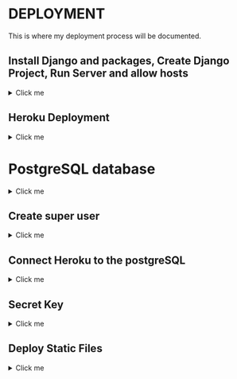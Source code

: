 # DEPLOYMENT

This is where my deployment process will be documented.

## Install Django and packages, Create Django Project, Run Server and allow hosts

<details>
<summary>Click me</summary>

- Install django with *pip3 install django~=4.2.1*
- Install gunicorn with *pip3 install gunicorn ~=20.1*
- Install whitenoise with *pip3 install whitenoise~=6.5.0*
- Install psycopg2 and dj_database_url with *pip3 install dj_database_url~=0.5 psycopg2~=2.9*

- Use command *pip3 freeze --local > requirements.txt* to create requirements.txt and add relavent packages to it.

![requirements.txt after install](docs/local_deployment/01-requirements.txt.png)

## Create Django Project 

- Using the command *django-admin startproject elite .* creates our django project at the top level.

![Django Project Directory](docs/local_deployment/02-django-project.png)

## running the server and allowing hosts

Using the command *python3 manage.py runserver* opens the server in port 8000. The server needs allowed hosts in elite-cuisine/settings.py to be added.

![Disallowed host](docs/local_deployment/03-disallowed-host.png)

![Successful project](docs/local_deployment/04-install-succesful.png)

</details>

## Heroku Deployment

<details>
<summary>Click me</summary>

Navigate to your Heroku dashboard and create a new Heroku app.

![Start app](docs/heroku_deployment/01-start-app.png)

![Create app](docs/heroku_deployment/02-create-app.png)

Add DISABLE_COLLECTSTATIC with a Value of 1 to stop Heroku uploading static files.

![DISABLE_COLLECTSTATIC](docs/heroku_deployment/03-collectstatic.png)

Create a Procfile to allow Heroku to deploy using Gunicorn.

![Procfile](docs/heroku_deployment/04-procfile.png)

Add Heroku to allowed hosts in elite_cuisine/settings.py.

![Heroku host](docs/heroku_deployment/05-heroku-host.png)

Connect Heroku to your Github account.

![Connect Github](docs/heroku_deployment/06-connect-github.png)

Click deploy branch and wait for completion.

![deploy](docs/heroku_deployment/07-deploy.png)

Add Eco Dynos.

![Eco Dynos](docs/heroku_deployment/08-eco-dynos.png)

</details>

# PostgreSQL database 

<details>
<summary>Click me</summary>

Create and env.py file in the top directory and use this code. The postgreSQL code was generated from Code Institute. It has been redacted from the image.

![env.py](docs/heroku_deployment/09-env.png)

Use the following code to connect the env.py in the elite_cuisine/settings.py.

![connecting settings.py to env.py](docs/heroku_deployment/10-settings-env.png)

In the elite_cuisine/settings.py file, disconnect the splite database by commenting out the code.

![disable sqlite](docs/heroku_deployment/11-sqlite.png)

Use dj-databse-url to connect.

![dj_database](docs/heroku_deployment/12-database.png)

</details>

## Create super user

<details>
<summary>Click me</summary>

- Using the terminal command *python3 manage.py migrate*, create a database.
- Create a superuser using djangos built in admin and auth apps using temrinal command python3 manage.py createsuperuser.

</details>

## Connect Heroku to the postgreSQL

<details>
<summary>Click me</summary>

- Deploy a new branch in Heroku.

- Create a new convig-var using the name DATABASE-URL and a value of your postgreSQL. This connects Heroku to the postgreSQL.

![ConfigVar](docs/heroku_deployment/13-heroku-postgresql.png)

</details>

## Secret Key 

<details>
<summary>Click me</summary>

Generate a secret key using letters, numbers and symbols that is hard to guess. This is used to keep information private. Add it to the env.py file with the following code.

![env secret key](docs/heroku_deployment/14-secret-key.png)

Update the settings.py file.

![Settings secret key](docs/heroku_deployment/15-secret-key-settings.png)

Add secret key as a config-var to Heroku. The name should be SECRET_KEY. The value should be your secret key value.
If done correctly, both local and Heroku deployment should work.

</details>

## Deploy Static Files

<details>
<summary>Click me</summary>

Add white noise to middleware. Make sure it is the same location as the photo.

![Whitenoise](docs/heroku_deployment/16-whitenoise.png)

add a static root to elite/settings.py

![Static root](docs/heroku_deployment/17-staticpath.png)

collect static in the terminal.

![Collect static](docs/heroku_deployment/18-collectstatic.png)

create a runtime.txt file with your version of python IDE. you can get this through the terminal command *python -v*

![runtime.txt](docs/heroku_deployment/19-runtime.png)

set debug to False.

![Debug](docs/heroku_deployment/20-debug.png)

remove the configvar in Heroku of DISABLE_COLLECTSTATIC.

![ConfigVar](docs/heroku_deployment/21-disablecollectstatic.png)

Deploy the site and static files should now load.

![deploy Heroku](docs/heroku_deployment/22-deployedsite.png)

set debug back to True.

![Debug True](docs/heroku_deployment/23-debugtrue.png)

</details>